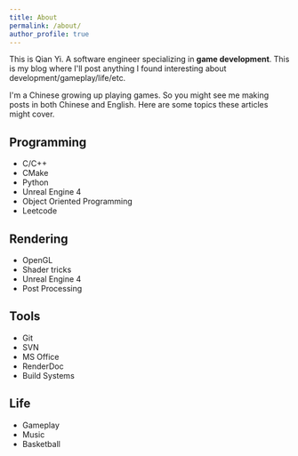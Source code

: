 ```yaml
---
title: About
permalink: /about/
author_profile: true
---
```


This is Qian Yi. A software engineer specializing in **game development**.  This is my blog where I'll post anything I found interesting about development/gameplay/life/etc.  

I'm a Chinese growing up playing games. So you might see me making posts in both Chinese and English. Here are some topics these articles might cover.

## Programming
- C/C++  
- CMake
- Python
- Unreal Engine 4
- Object Oriented Programming
- Leetcode

## Rendering
- OpenGL
- Shader tricks
- Unreal Engine 4
- Post Processing

## Tools
- Git
- SVN
- MS Office
- RenderDoc
- Build Systems

## Life
- Gameplay
- Music
- Basketball
